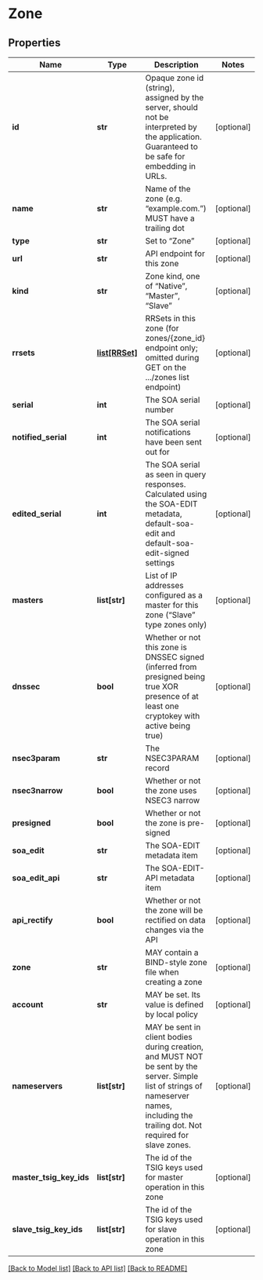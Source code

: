 # Zone

## Properties
Name | Type | Description | Notes
------------ | ------------- | ------------- | -------------
**id** | **str** | Opaque zone id (string), assigned by the server, should not be interpreted by the application. Guaranteed to be safe for embedding in URLs. | [optional] 
**name** | **str** | Name of the zone (e.g. “example.com.”) MUST have a trailing dot | [optional] 
**type** | **str** | Set to “Zone” | [optional] 
**url** | **str** | API endpoint for this zone | [optional] 
**kind** | **str** | Zone kind, one of “Native”, “Master”, “Slave” | [optional] 
**rrsets** | [**list[RRSet]**](RRSet.md) | RRSets in this zone (for zones/{zone_id} endpoint only; omitted during GET on the .../zones list endpoint) | [optional] 
**serial** | **int** | The SOA serial number | [optional] 
**notified_serial** | **int** | The SOA serial notifications have been sent out for | [optional] 
**edited_serial** | **int** | The SOA serial as seen in query responses. Calculated using the SOA-EDIT metadata, default-soa-edit and default-soa-edit-signed settings | [optional] 
**masters** | **list[str]** |  List of IP addresses configured as a master for this zone (“Slave” type zones only) | [optional] 
**dnssec** | **bool** | Whether or not this zone is DNSSEC signed (inferred from presigned being true XOR presence of at least one cryptokey with active being true) | [optional] 
**nsec3param** | **str** | The NSEC3PARAM record | [optional] 
**nsec3narrow** | **bool** | Whether or not the zone uses NSEC3 narrow | [optional] 
**presigned** | **bool** | Whether or not the zone is pre-signed | [optional] 
**soa_edit** | **str** | The SOA-EDIT metadata item | [optional] 
**soa_edit_api** | **str** | The SOA-EDIT-API metadata item | [optional] 
**api_rectify** | **bool** |  Whether or not the zone will be rectified on data changes via the API | [optional] 
**zone** | **str** | MAY contain a BIND-style zone file when creating a zone | [optional] 
**account** | **str** | MAY be set. Its value is defined by local policy | [optional] 
**nameservers** | **list[str]** | MAY be sent in client bodies during creation, and MUST NOT be sent by the server. Simple list of strings of nameserver names, including the trailing dot. Not required for slave zones. | [optional] 
**master_tsig_key_ids** | **list[str]** | The id of the TSIG keys used for master operation in this zone | [optional] 
**slave_tsig_key_ids** | **list[str]** | The id of the TSIG keys used for slave operation in this zone | [optional] 

[[Back to Model list]](../README.md#documentation-for-models) [[Back to API list]](../README.md#documentation-for-api-endpoints) [[Back to README]](../README.md)



